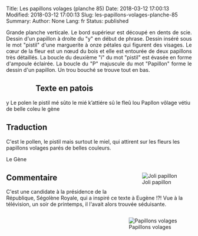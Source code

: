 Title: Les papillons volages (planche 85)
Date: 2018-03-12 17:00:13
Modified: 2018-03-12 17:00:13
Slug: les-papillons-volages-planche-85
Summary: 
Author: None
Lang: fr
Status: published

 <p style="text-align:justify;">Grande planche verticale. Le bord supérieur est découpé en dents de scie. Dessin d'un papillon à droite du "y" en début de phrase. Dessin inséré sous le mot "pistil" d'une marguerite à onze pétales qui figurent des visages. Le cœur de la fleur est un nœud du bois et elle est entourée de deux papillons très détaillés. La boucle du deuxième "i" du mot "pistil" est évasée en forme d'ampoule éclairée. La boucle du "P" majuscule du mot "Papillon" forme le dessin d'un papillon. Un trou bouché se trouve tout en bas.</p>

<figure class="image-block" style="float: left;">
  <img alt="" src="{static}/images/planche_85.png">
  <figcaption style="max-width: 183px"></figcaption>
</figure>

## Texte en patois
y  Le polen le pistil mé sûto le mié k’attiére sû le fleû lou Papllon vôlage vétiu de belle coleu        le  gène

## Traduction
C'est le pollen, le pistil mais surtout le miel, qui attirent sur les fleurs les papillons volages parés de belles couleurs.

Le Gène
<figure class="image-block" style="float: right;">
  <img alt="Joli papillon" src="{static}/images/planche_85_papillon.png">
  <figcaption style="max-width: 209px">Joli papillon</figcaption>
</figure>


## Commentaire
C'est une candidate à la présidence de la République, Ségolène Royale, qui a inspiré ce texte à Eugène !?!  Vue à la télévision, un soir de printemps, il l'avait alors trouvée séduisante.


<figure class="image-block" style="float: right;">
  <img alt="Papillons volages" src="{static}/images/planche_85_fleur.png">
  <figcaption style="max-width: 300px">Papillons volages</figcaption>
</figure>


